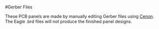 #Gerber Files 

These PCB panels are made by manually editing Gerber files using [Cenon](http://www.cenon.info/). The Eagle .brd files will not produce the finished panel designs. 